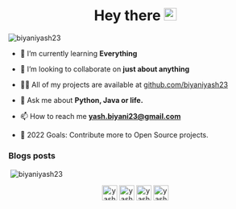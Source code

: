 <h1 align="center">Hey there <img src="https://media.giphy.com/media/hvRJCLFzcasrR4ia7z/giphy.gif" width="25px"> </h1>

<p align="left"> <img src="https://komarev.com/ghpvc/?username=biyaniyash23" alt="biyaniyash23" /> </p>

- 🌱 I’m currently learning **Everything**

- 👯 I’m looking to collaborate on **just about anything**

- 👨‍💻 All of my projects are available at [github.com/biyaniyash23](https://github.com/biyaniyash23?tab=projects)

- 💬 Ask me about **Python, Java or life.**

- 📫 How to reach me **yash.biyani23@gmail.com**

- 🥅 2022 Goals: Contribute more to Open Source projects.

### Blogs posts

<!-- BLOG-POST-LIST:START -->
<!-- BLOG-POST-LIST:END -->

<p>&nbsp;<img align="center" src="https://github-readme-stats.vercel.app/api?username=biyaniyash23&show_icons=true" alt="biyaniyash23" /></p>

<p align="center">
<a href="https://www.linkedin.com/in/yash-biyani-8b63791a1" target="blank"><img align="center" src="https://cdn.jsdelivr.net/npm/simple-icons@3.0.1/icons/linkedin.svg" alt="yash-biyani" height="30" width="30" /></a>
<a href="https://stackoverflow.com/users/14438866/yash-biyani" target="blank"><img align="center" src="https://cdn.jsdelivr.net/npm/simple-icons@3.0.1/icons/stackoverflow.svg" alt="yash-biyani" height="30" width="30" /></a>
<a href="https://www.instagram.com/yash__biyani/" target="blank"><img align="center" src="https://cdn.jsdelivr.net/npm/simple-icons@3.0.1/icons/instagram.svg" alt="yash__biyani" height="30" width="30" /></a>
<a href="https://www.hackerrank.com/yash_biyani23" target="blank"><img align="center" src="https://cdn.jsdelivr.net/npm/simple-icons@3.0.1/icons/hackerrank.svg" alt="yash__biyani" height="30" width="30" /></a>
</p>
